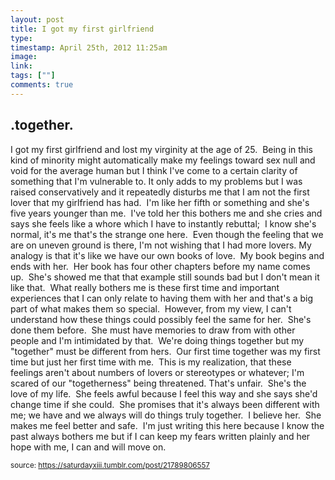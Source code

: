 ```yaml
---
layout: post
title: I got my first girlfriend 
type: 
timestamp: April 25th, 2012 11:25am
image: 
link: 
tags: [""]
comments: true
---
```

## .together. ##
I got my first girlfriend and lost my virginity at the age of 25.  Being in this kind of minority might automatically make my feelings toward sex null and void for the average human but I think I've come to a certain clarity of something that I'm vulnerable to.
It only adds to my problems but I was raised conservatively and it repeatedly disturbs me that I am not the first lover that my girlfriend has had.  I'm like her fifth or something and she's five years younger than me.  I've told her this bothers me and she cries and says she feels like a whore which I have to instantly rebuttal;  I know she's normal, it's me that's the strange one here. 
Even though the feeling that we are on uneven ground is there, I'm not wishing that I had more lovers. My analogy is that it's like we have our own books of love.  My book begins and ends with her.  Her book has four other chapters before my name comes up.  She's showed me that that example still sounds bad but I don't mean it like that. 
What really bothers me is these first time and important experiences that I can only relate to having them with her and that's a big part of what makes them so special.  However, from my view, I can't understand how these things could possibly feel the same for her.  She's done them before.  She must have memories to draw from with other people and I'm intimidated by that.  We're doing things together but my "together" must be different from hers.  Our first time together was my first time but just her first time with me.  This is my realization, that these feelings aren't about numbers of lovers or stereotypes or whatever; I'm scared of our "togetherness" being threatened.
That's unfair.  She's the love of my life.  She feels awful because I feel this way and she says she'd change time if she could.  She promises that it's always been different with me; we have and we always will do things truly together.  I believe her.  She makes me feel better and safe.  I'm just writing this here because I know the past always bothers me but if I can keep my fears written plainly and her hope with me, I can and will move on.
  
<small>source: https://saturdayxiii.tumblr.com/post/21789806557</small>